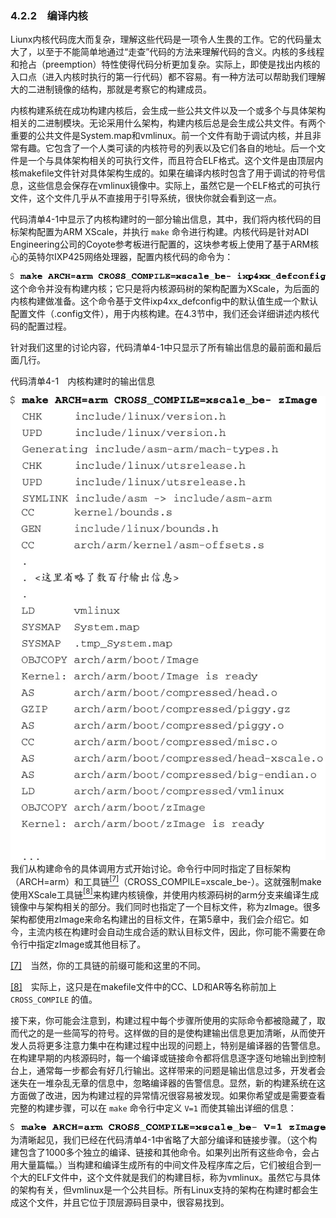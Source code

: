 ### 4.2.2　编译内核

Liunx内核代码庞大而复杂，理解这些代码是一项令人生畏的工作。它的代码量太大了，以至于不能简单地通过“走查”代码的方法来理解代码的含义。内核的多线程和抢占（preemption）特性使得代码分析更加复杂。实际上，即使是找出内核的入口点（进入内核时执行的第一行代码）都不容易。有一种方法可以帮助我们理解大的二进制镜像的结构，那就是考察它的构建成员。

内核构建系统在成功构建内核后，会生成一些公共文件以及一个或多个与具体架构相关的二进制模块。无论采用什么架构，构建内核后总是会生成公共文件。有两个重要的公共文件是System.map和vmlinux。前一个文件有助于调试内核，并且非常有趣。它包含了一个人类可读的内核符号的列表以及它们各自的地址。后一个文件是一个与具体架构相关的可执行文件，而且符合ELF格式。这个文件是由顶层内核makefile文件针对具体架构生成的。如果在编译内核时包含了用于调试的符号信息，这些信息会保存在vmlinux镜像中。实际上，虽然它是一个ELF格式的可执行文件，这个文件几乎从不直接用于引导系统，很快你就会看到这一点。

代码清单4-1中显示了内核构建时的一部分输出信息，其中，我们将内核代码的目标架构配置为ARM XScale，并执行 `make` 命令进行构建。内核代码是针对ADI Engineering公司的Coyote参考板进行配置的，这块参考板上使用了基于ARM核心的英特尔IXP425网络处理器，配置内核代码的命令为：



![26.png](../images/26.png)
这个命令并没有构建内核；它只是将内核源码树的架构配置为XScale，为后面的内核构建做准备。这个命令基于文件ixp4xx_defconfig中的默认值生成一个默认配置文件（.config文件），用于内核构建。在4.3节中，我们还会详细讲述内核代码的配置过程。

针对我们这里的讨论内容，代码清单4-1中只显示了所有输出信息的最前面和最后面几行。

代码清单4-1　内核构建时的输出信息



![27.jpg](../images/27.jpg)
我们从构建命令的具体调用方式开始讨论。命令行中同时指定了目标架构（ARCH=arm）和工具链<a class="my_markdown" href="['#anchor047']"><sup class="my_markdown">[7]</sup></a>（CROSS_COMPILE=xscale_be-）。这就强制make使用XScale工具链<a href="#anchor048" id="ac048"><sup>[8]</sup></a>来构建内核镜像，并使用内核源码树的arm分支来编译生成镜像中与架构相关的部分。我们同时也指定了一个目标文件，称为zImage。很多架构都使用zImage来命名构建出的目标文件，在第5章中，我们会介绍它。如今，主流内核在构建时会自动生成合适的默认目标文件，因此，你可能不需要在命令行中指定zImage或其他目标了。

<a class="my_markdown" href="['#ac047']">[7]</a>　当然，你的工具链的前缀可能和这里的不同。

<a class="my_markdown" href="['#ac048']">[8]</a>　实际上，这只是在makefile文件中的CC、LD和AR等名称前加上 `CROSS_COMPILE` 的值。

接下来，你可能会注意到，构建过程中每个步骤所使用的实际命令都被隐藏了，取而代之的是一些简写的符号。这样做的目的是使构建输出信息更加清晰，从而使开发人员将更多注意力集中在构建过程中出现的问题上，特别是编译器的告警信息。在构建早期的内核源码时，每一个编译或链接命令都将信息逐字逐句地输出到控制台上，通常每一步都会有好几行输出。这样带来的问题是输出信息过多，开发者会迷失在一堆杂乱无章的信息中，忽略编译器的告警信息。显然，新的构建系统在这方面做了改进，因为构建过程的异常情况很容易被发现。如果你希望或是需要查看完整的构建步骤，可以在 `make` 命令行中定义 `V=1` 而使其输出详细的信息：



![28.png](../images/28.png)
为清晰起见，我们已经在代码清单4-1中省略了大部分编译和链接步骤。（这个构建包含了1000多个独立的编译、链接和其他命令。如果列出所有这些命令，会占用大量篇幅。）当构建和编译生成所有的中间文件及程序库之后，它们被组合到一个大的ELF文件中，这个文件就是我们的构建目标，称为vmlinux。虽然它与具体的架构有关，但vmlinux是一个公共目标。所有Linux支持的架构在构建时都会生成这个文件，并且它位于顶层源码目录中，很容易找到。


